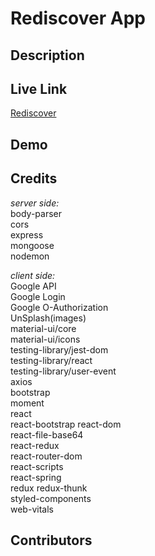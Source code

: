 # Rediscover App  

## Description  

## Live Link  
[Rediscover](https://github.com/gfranco19/finalProject)  

## Demo  

## Credits  
*server side:*  
body-parser  
cors  
express  
mongoose  
nodemon  

*client side:*  
Google API  
Google Login  
Google O-Authorization  
UnSplash(images)  
material-ui/core  
material-ui/icons  
testing-library/jest-dom  
testing-library/react  
testing-library/user-event  
axios  
bootstrap  
moment  
react  
react-bootstrap
react-dom  
react-file-base64  
react-redux  
react-router-dom  
react-scripts  
react-spring  
redux
redux-thunk  
styled-components  
web-vitals  

## Contributors    
